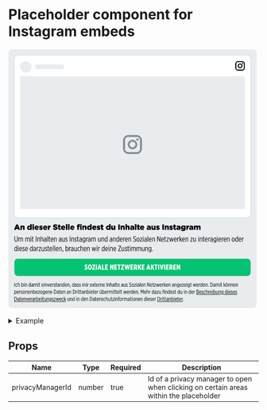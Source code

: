 # Placeholder component for Instagram embeds

<p>
  <img src="../../../../docs/embed-instagram-placeholder.png" alt="Embed placeholder Instagram" width="500" />
</p>

<details>
<summary>Example</summary>

```javascript
<template>
  <embed-instagram-placeholder :privacyManagerId="privacyManagerId"></embed-instagram-placeholder>
</template>

<script>
import { EmbedInstagramPlaceholder } from '@spring-media/red-sourcepoint-cmp/dist/esm/vue/components/EmbedInstagramPlaceholder';

export default {
  components: { EmbedInstagramPlaceholder },
  data: () => ({
    privacyManagerId: 12345,
  }),
};
</script>

<style lang="scss">
@import '~@spring-media/red-sourcepoint-cmp/dist/esm/vue/components/EmbedInstagramPlaceholder.css';
</style>
```
</details>

## Props

| Name             | Type   | Required | Description |
| ---------------- | ------ | -------- | ----------- |
| privacyManagerId | number | true     | Id of a privacy manager to open when clicking on certain areas within the placeholder |
